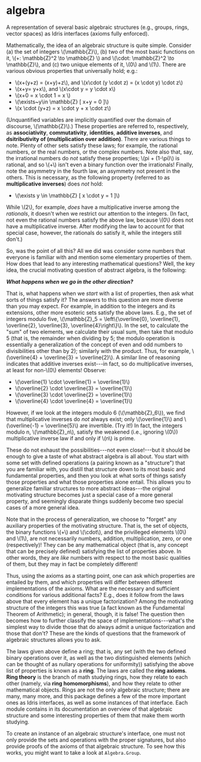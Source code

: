 # algebra

A representation of several basic algebraic structures (e.g., groups, rings, vector spaces) as Idris interfaces (axioms fully enforced).

Mathematically, the idea of an algebraic structure is quite simple. Consider
(a) the set of integers \\(\mathbb{Z}\\), (b) two of the most basic functions
on it, \\(+: \mathbb{Z}^2 \to \mathbb{Z} \\) and \\(\cdot: \mathbb{Z}^2 \to
\mathbb{Z}\\), and (c) two unique elements of it, \\(0\\) and \\(1\\). There
are various obvious properties that universally hold; e.g.:

* \\(x+(y+z) = (x+y)+z\\), and \\(x\cdot (y \cdot z) = (x \cdot y) \cdot z\\)
* \\(x+y= y+x\\), and \\(x\cdot y = y \cdot x\\)
* \\(x+0 = x \cdot 1 = x \\)
* \\(\exists~y\in \mathbb{Z} [ x+y = 0 ]\\)
* \\(x \cdot (y+z) = x \cdot y + x \cdot z\\)

(Unquantified variables are implicitly quantified over the domain of discourse,
\\(\mathbb{Z}\\).) These properties are referred to, respectively, as
**associativity**, **commutativity**, **identities**, **additive inverses**,
and **dsitributivity of (multiplication over addition)**. There are various
things to note. Plenty of other sets satisfy these laws; for example, the
rational numbers, or the real numbers, or the complex numbers. Note also that,
say, the irrational numbers do *not* satisfy these properties; \\(pi +
(1-\pi)\\) is rational, and so \\(+\\) isn't even a binary function over the
irrationals! Finally, note the asymmetry in the fourth law, an asymmetry not
present in the others. This is necessary, as the following property (referred
to as **multiplicative inverses**) does *not* hold:

* \\(\exists y \in \mathbb{Z} [ x \cdot y = 1 ]\\)

While \\(2\\), for example, *does* have a multiplicative inverse among the
*rationals*, it doesn't when we restrict our attention to the integers. (In
fact, not even the rational numbers satisfy the above law, because \\(0\\) does
not have a multiplicative inverse. After modifying the law to account for that
special case, however, the rationals do satisfy it, while the integers still
don't.)

So, was the point of all this? All we did was consider some numbers that
everyone is familiar with and mention some elementary properties of them. How
does that lead to any interesting mathematical questions? Well, the key idea,
the crucial motivating question of abstract algebra, is the following:

__*What happens when we go in the other direction?*__

That is, what happens when we *start* with a list of properties, then ask what
sorts of things satisfy it? The answers to this question are more diverse than
you may expect. For example, in addition to the integers and its extensions,
other more esoteric sets satisfy the above laws. E.g., the set of integers
modulo five, \\(\mathbb{Z}\_5 = \left\\{\overline{0}, \overline{1},
\overline{2}, \overline{3}, \overline{4}\right\\}\\). In the set, to calculate
the \"sum\" of two elements, we calculate their usual sum, then take that
modulo 5 (that is, the remainder when dividing by 5; the modulo operation is
essentially a generalization of the concept of even and odd numbers to
divisibilities other than by 2); similarly with the product. Thus, for example,
\\(\overline{4} + \overline{3} = \overline{2}\\). A similar line of reasoning
indicates that additive inverses exist\-\--in fact, so do multiplicative
inverses, at least for non-\\(0\\) elements! Observe:

* \\(\overline{1} \cdot \overline{1} = \overline{1}\\)
* \\(\overline{2} \cdot \overline{3} = \overline{1}\\)
* \\(\overline{3} \cdot \overline{2} = \overline{1}\\)
* \\(\overline{4} \cdot \overline{4} = \overline{1}\\)

However, if we look at the integers modulo 6 (\\(\mathbb{Z}\_6\\)), we find
that multiplicative inverses do *not* always exist; only \\(\overline{1}\\) and
\\(\overline\{-1} = \overline{5}\\) are invertible. (Try it!) In fact, the
integers modulo n, \\(\mathbb{Z}\_n\\), satisfy the weakened (i.e., ignoring
\\(0\\)) multiplicative inverse law if and only if \\(n\\) is prime.

These do not exhaust the possibilities\-\--not even close!\-\--but it should be
enough to give a taste of what abstract algebra is all about. You start with
some set with defined operations (a pairing known as a \"structure\") that you
are familiar with, you distill that structure down to its most basic and
fundamental properties, and then you look at what sorts of things satisfy those
properties and what those properties alone entail. This allows you to
generalize familiar structures to more abstract ideas\-\--the original
motivating structure becomes just a special case of a more general property,
and seemingly disparate things suddenly become two special cases of a more
general idea.

Note that in the process of generalization, we choose to \"forget\" any
auxiliary properties of the motivating structure. That is, the set of objects,
the binary functions \\(+\\) and \\(\cdot\\), and the privilleged elements
\\(0\\) and \\(1\\), are not necessarily numbers, addition, multiplication,
zero, or one (respectively)! They can be any mathematical object (that is, any
concept that can be precisely defined) satisfying the list of properties above.
In other words, they are *like* numbers with respect to the most basic
qualities of them, but they may in fact be completely different!

Thus, using the axioms as a starting point, one can ask which properties are
entailed by them, and which properties will differ between different
implementations of the axioms. What are the necessary and sufficient conditions
for various additional facts? E.g., does it follow from the laws above that
every element has a unique factorization? Among the motivating structure of the
integers this was true (a fact known as the Fundamental Theorem of Arithmetic);
in general, though, it is false! The question then becomes how to further
classify the space of implementations\-\--what's the simplest way to divide
those that do always admit a unique factorization and those that don't? These
are the kinds of questions that the framework of algebraic structures allows
you to ask.

The laws given above define a ring; that is, any set (with the two defined
binary operations over it, as well as the two distinguished elements (which can
be thought of as nullary operations for uniformity)) satisfying the above list
of properties is known as a __ring__. The laws are called the __ring axioms__.
__Ring theory__ is the branch of math studying rings, how they relate to each
other (namely, via __ring homomorphisms__), and how they relate to other
mathematical objects. Rings are not the only algebraic structure; there are
many, many more, and this package defines a few of the more important ones as
Idris interfaces, as well as some instances of that interface. Each module
contains in its documentation an overview of that algebraic structure and some
interesting properties of them that make them worth studying.

To create an instance of an algebraic structure's interface, one must not only
provide the sets and operations with the proper signatures, but also provide
proofs of the axioms of that algebraic structure. To see how this works, you
might want to take a look at `Algebra.Group`.
